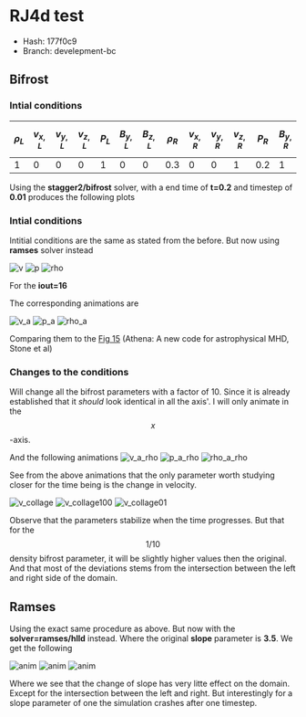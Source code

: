 <script
  src="https://cdn.mathjax.org/mathjax/latest/MathJax.js?config=TeX-AMS-MML_HTMLorMML"
  type="text/javascript">
</script>
# RJ4d test

* Hash: 177f0c9
* Branch: develepment-bc


## Bifrost
### Intial conditions
|$$\rho_L$$|$$v_{x,L}$$|$$v_{y,L}$$|$$v_{z,L}$$|$$P_L$$|$$B_{y,L}$$|$$B_{z,L}$$|$$\rho_R$$|$$v_{x,R}$$|$$v_{y,R}$$|$$v_{z,R}$$|$$P_R$$|$$B_{y,R}$$|$$B_{z,R}$$|
|---|---|---|---|---|---|---|---|---|---|---|---|---|---|
|1|0|0|0|1|0|0|0.3|0|0|1|0.2|1|0|

Using the **stagger2/bifrost** solver, with a end time of **t=0.2** and timestep of **0.01** produces the following plots

### Intial conditions
Intitial conditions are the same as stated from the before. 
But now using **ramses** solver instead

![v](images/rj4d/ic/rj4d_v.png)
![p](images/rj4d/ic/rj4d_p.png)
![rho](images/rj4d/ic/rj4d_rho.png)

For the **iout=16**

The corresponding animations are

![v_a](images/rj4d/ic/rj4d_v.gif)
![p_a](images/rj4d/ic/rj4d_p.gif)
![rho_a](images/rj4d/ic/rj4d_rho.gif)


Comparing them to the [Fig 15](https://iopscience.iop.org/article/10.1086/588755/pdf) (Athena: A new code for astrophysical MHD, Stone et al)

### Changes to the conditions

Will change all the bifrost parameters with a factor of 10. 
Since it is already established that it *should* look identical in all the axis'. 
I will only animate in the $$x$$-axis. 


And the following animations
![v_a_rho](images/rj4d/changes/rj4d_v.gif)
![p_a_rho](images/rj4d/changes/rj4d_p.gif)
![rho_a_rho](images/rj4d/changes/rj4d_rho.gif)


See from the above animations that the only parameter worth studying closer for the time being is the change in velocity.  


![v_collage](images/rj4d/changes/v.png)
![v_collage100](images/rj4d/changes/v_100.png)
![v_collage01](images/rj4d/changes/v_01.png)


Observe that the parameters stabilize when the time progresses. 
But that for the $$1/10$$ density bifrost parameter, it will be slightly higher values then the original. 
And that most of the deviations stems from the intersection between the left and right side of the domain. 


## Ramses


Using the exact same procedure as above. 
But now with the **solver=ramses/hlld** instead. 
Where the original **slope** parameter is **3.5**. 
We get the following


![anim](images/rj4d/ramses/rj4d_v.gif)
![anim](images/rj4d/ramses/rj4d_p.gif)
![anim](images/rj4d/ramses/rj4d_rho.gif)

Where we see that the change of slope has very litte effect on the domain. 
Except for the intersection between the left and right. 
But interestingly for a slope parameter of one the simulation crashes after one timestep. 
